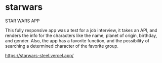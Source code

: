 # starwars

STAR WARS APP

This fully responsive app was a test for a job interview, it takes an API, and renders the info for the characters like the name, planet of origin, birthday, and gender. Also, the app has a favorite function, and the possibility of searching a determined character of the favorite group.

https://starwars-steel.vercel.app/
